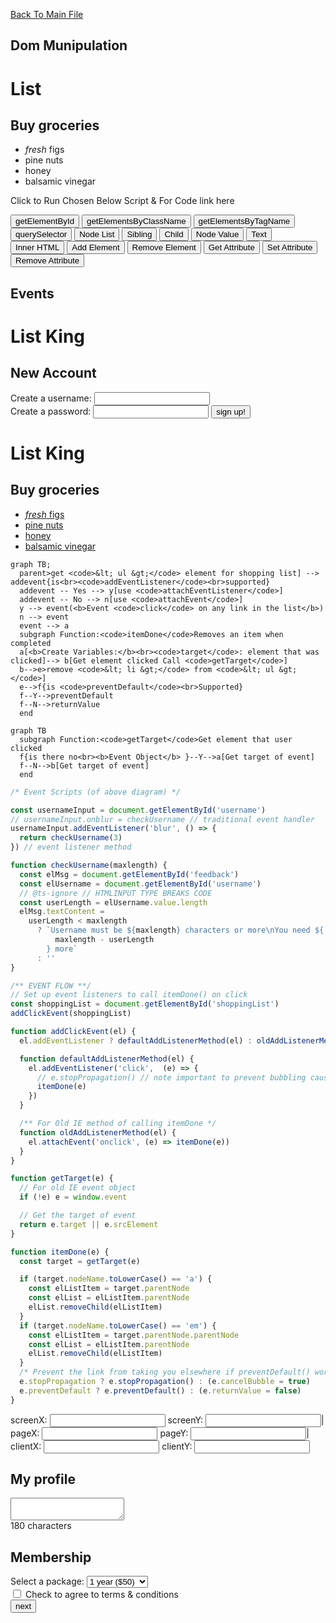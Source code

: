 <link rel="stylesheet" href="CSS/playground.css">
<meta name="viewport" content="width=device-width, initial-scale=1.0">

[Back To Main File](ducket.md)


## Dom Munipulation 

<div id="page">
  <h1 id="header">List</h1>
  <h2>Buy groceries</h2>
  <ul id="todo"><li id="one" class="hot"><em>fresh</em> figs</li><li id="two" class="hot">pine nuts</li><li id="three" class="hot">honey</li><li id="four">balsamic vinegar</li></ul>
  <div id="scriptResults"></div>
</div>

Click to Run Chosen Below Script & For Code link here [<i class="fas fa-external-link-alt"></i>](./scripts/scripts.ts)
<div id='script-buttons' class="buttons is-centered">
  <button class='button is-centered is-warning is-small' onclick='getElementByIdScript()'>getElementById </button>
  <button class='button is-centered is-warning is-small' onclick='getElementsByClassNameScript()'>getElementsByClassName
    </button>
  <button class='button is-centered is-warning is-small' onclick='getElementsByTagNameScript()'>getElementsByTagName </button>
  <button class='button is-centered is-warning is-small' onclick='querySelectorScript()'>querySelector </button>
  <button class='button is-centered is-warning is-small' onclick='nodeListScript()'>Node List </button>
  <button class='button is-centered is-warning is-small' onclick='siblingScript()'>Sibling </button>
  <button class='button is-centered is-warning is-small' onclick='childScript()'>Child </button>
  <button class='button is-centered is-warning is-small' onclick='nodeValueScript()'>Node
    Value </button>
  <button class='button is-centered is-warning is-small' onclick='textScript()'>Text </button>
  <button class='button is-centered is-warning is-small' onclick='innerHtmlScript()'>Inner
    HTML </button>
  <button class='button is-centered is-warning is-small' onclick='addElementScript()'>Add
    Element </button>
  <button class='button is-centered is-warning is-small' onclick='removeElementScript()'>Remove
    Element </button>
  <button class='button is-centered is-warning is-small' onclick='getAttributeScript()'>Get
    Attribute </button>
  <button class='button is-centered is-warning is-small' onclick='setAttributeScript()'>Set
    Attribute </button>
  <button class='button is-centered is-warning is-small' onclick='removeAttributeScript()'>Remove
    Attribute </button>
</div>

## Events 

<div id="page">
  <h1>List King</h1>
  <h2>New Account</h2>
    <form method="post" action="http://www.example.org/register">
      <label for="username">Create a username: </label>
      <input type="text" id="username" />
      <div id="feedback"></div>
      <label for="password">Create a password: </label>
      <input type="password" id="password" />
      <input type="submit" value="sign up!" />
    </form>
</div>

  <div id="page">
    <h1>List King</h1>
    <h2>Buy groceries</h2>
    <ul id="shoppingList">
      <li class="complete"><a href="itemDone.php?id=1"><em>fresh</em> figs</a></li>
      <li class="complete"><a href="itemDone.php?id=2">pine nuts</a></li>
      <li class="complete"><a href="itemDone.php?id=3">honey</a></li>
      <li class="complete"><a href="itemDone.php?id=4">balsamic vinegar</a></li>
    </ul>
  </div>

  </div>


  </div>
</div>

```Mermaid
graph TB;
  parent>get <code>&lt; ul &gt;</code> element for shopping list] --> addevent{is<br><code>addEventListener</code><br>supported}
  addevent -- Yes --> y[use <code>attachEventListener</code>]
  addevent -- No --> n[use <code>attachEvent</code>]
  y --> event(<b>Event <code>click</code> on any link in the list</b>)
  n --> event
  event --> a
  subgraph Function:<code>itemDone</code>Removes an item when completed
  a[<b>Create Variables:</b><br><code>target</code>: element that was clicked]--> b[Get element clicked Call <code>getTarget</code>]
  b-->e>remove <code>&lt; li &gt;</code> from <code>&lt; ul &gt;</code>]
  e-->f{is <code>preventDefault</code><br>Supported}
  f--Y-->preventDefault
  f--N-->returnValue
  end
```
```mermaid
graph TB
  subgraph Function:<code>getTarget</code>Get element that user clicked
  f{is there no<br><b>Event Object</b> }--Y-->a[Get target of event]
  f--N-->b[Get target of event]
  end
```
```ts
/* Event Scripts (of above diagram) */

const usernameInput = document.getElementById('username')
// usernameInput.onblur = checkUsername // traditional event handler
usernameInput.addEventListener('blur', () => {
  return checkUsername(3)
}) // event listener method

function checkUsername(maxlength) {
  const elMsg = document.getElementById('feedback')
  const elUsername = document.getElementById('username')
  // @ts-ignore // HTMLINPUT TYPE BREAKS CODE
  const userLength = elUsername.value.length
  elMsg.textContent =
    userLength < maxlength
      ? `Username must be ${maxlength} characters or more\nYou need ${
          maxlength - userLength
        } more`
      : ''
}

/** EVENT FLOW **/
// Set up event listeners to call itemDone() on click
const shoppingList = document.getElementById('shoppingList')
addClickEvent(shoppingList)

function addClickEvent(el) {
  el.addEventListener ? defaultAddListenerMethod(el) : oldAddListenerMethod(el)

  function defaultAddListenerMethod(el) {
    el.addEventListener('click',  (e) => {
      // e.stopPropagation() // note important to prevent bubbling causing link to go elsewhere
      itemDone(e)
    })
  }

  /** For Old IE method of calling itemDone */
  function oldAddListenerMethod(el) {
    el.attachEvent('onclick', (e) => itemDone(e))
  }
}

function getTarget(e) {
  // For old IE event object
  if (!e) e = window.event

  // Get the target of event
  return e.target || e.srcElement
}

function itemDone(e) {
  const target = getTarget(e)

  if (target.nodeName.toLowerCase() == 'a') {
    const elListItem = target.parentNode
    const elList = elListItem.parentNode
    elList.removeChild(elListItem)
  }
  if (target.nodeName.toLowerCase() == 'em') {
    const elListItem = target.parentNode.parentNode
    const elList = elListItem.parentNode
    elList.removeChild(elListItem)
  }
  /* Prevent the link from taking you elsewhere if preventDefault() works use preventDefault() otherwise Use old IE version similiar for stopping event propagation */
  e.stopPropagation ? e.stopPropagation() : (e.cancelBubble = true)
  e.preventDefault ? e.preventDefault() : (e.returnValue = false)
}
```

<div id="stats">
  screenX: <input type="text" id="sx" /> 
  screenY: <input type="text" id="sy" /><span class="divider">|</span> 
  pageX: <input type="text" id="px" /> 
  pageY: <input type="text" id="py" /><span class="divider">|</span>
  clientX: <input type="text" id="cx" /> 
  clientY: <input type="text" id="cy" />
</div>

<form id="messageForm">
  <h2>My profile</h2>
  <textarea id="message"></textarea>
  <div id="charactersLeft">180 characters</div>
  <div id="lastKey"></div>
</form>

<form method="post" action="http://www.example.org/register" id="formSignup">
  <h2>Membership</h2>
  <label for="package" class="selectbox"> Select a package: </label>
  <select id="package">
    <option value="annual">1 year ($50)</option>
    <option value="monthly">1 month ($5)</option>
  </select>
  <div id="packageHint" class="tip"></div>
  <input type="checkbox" id="terms" />
  <label for="terms" class="checkbox"> Check to agree to terms &amp; conditions</label>
  <div id="termsHint" class="warning"></div>
  <input type="submit" value="next" />
</form>

<!-- keep script at the bottom -->
<script src="scripts/scripts.ts"></script>
